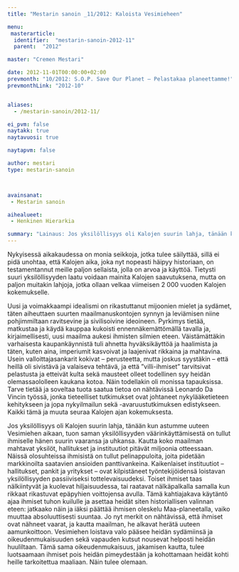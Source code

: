 ```yaml
---
title: "Mestarin sanoin _11/2012: Kaloista Vesimieheen"

menu:
 masterarticle:
  identifier:  "mestarin-sanoin-2012-11"
  parent:  "2012"

master: "Cremen Mestari"

date: 2012-11-01T00:00:00+02:00
prevmonth: "10/2012: S.O.P. Save Our Planet – Pelastakaa planeettamme!"
prevmonthLink: "2012-10"


aliases:
  - /mestarin-sanoin/2012-11/

ei_pvm: false
naytakk: true
naytavuosi: true

naytapvm: false

author: mestari
type: mestarin-sanoin



avainsanat:
 - Mestarin sanoin

aihealueet:
 - Henkinen Hierarkia

summary: "Lainaus: Jos yksilöllisyys oli Kalojen suurin lahja, tänään kun astumme uuteen Vesimiehen aikaan, tuon saman yksilöllisyyden väärinkäyttämisestä on tullut ihmiselle hänen suurin vaaransa ja uhkansa. Kautta koko maailman mahtavat yksilöt, hallitukset ja instituutiot pitävät miljoonia otteessaan. Näissä olosuhteissa ihmisistä on tullut pelinappuloita, joita pidetään markkinoilta saatavien ansioiden panttivankeina."
---
```

<p>Nykyisessä aikakaudessa on monia seikkoja, jotka tulee säilyttää, sillä ei pidä unohtaa, että Kalojen aika, joka nyt nopeasti häipyy historiaan, on testamentannut meille paljon sellaista, jolla on arvoa ja käyttöä. Tietysti suuri yksilöllisyyden laatu voidaan mainita Kalojen saavutuksena, mutta on paljon muitakin lahjoja, jotka ollaan velkaa viimeisen 2&nbsp;000 vuoden Kalojen kokemukselle.</p>
<p>Uusi ja voimakkaampi idealismi on rikastuttanut mijoonien mielet ja sydämet, täten aiheuttaen suurten maailmanuskontojen synnyn ja leviämisen niine pohjimmiltaan ravitsevine ja sivilisoivine ideoineen. Pyrkimys tietää, matkustaa ja käydä kauppaa kukoisti ennennäkemättömällä tavalla ja, kirjaimellisesti, uusi maailma aukesi ihmisten silmien eteen. Väistämättäkin varhaisesta kaupankäynnistä tuli ahnetta hyväksikäyttöä ja haalimista ja täten, kuten aina, imperiumit kasvoivat ja laajenivat rikkaina ja mahtavina. Usein valloittajasankarit kokivat – perusteetta, mutta joskus syystäkin – että heillä oli sivistävä ja valaiseva tehtävä, ja että ”villi-ihmiset” tarvitsivat pelastusta ja etteivät kulta sekä mausteet olleet todellinen syy heidän olemassaololleen kaukana kotoa. Näin todellakin oli monissa tapauksissa. Tarve tietää ja soveltaa tuota saatua tietoa on nähtävissä Leonardo Da Vincin työssä, jonka tieteelliset tutkimukset ovat johtaneet nykylääketieteen kehitykseen ja jopa nykyilmailun sekä -avaruustutkimuksen edistykseen. Kaikki tämä ja muuta seuraa Kalojen ajan kokemuksesta.</p>
<p>Jos yksilöllisyys oli Kalojen suurin lahja, tänään kun astumme uuteen Vesimiehen aikaan, tuon saman yksilöllisyyden väärinkäyttämisestä on tullut ihmiselle hänen suurin vaaransa ja uhkansa. Kautta koko maailman mahtavat yksilöt, hallitukset ja instituutiot pitävät miljoonia otteessaan. Näissä olosuhteissa ihmisistä on tullut pelinappuloita, joita pidetään markkinoilta saatavien ansioiden panttivankeina. Kaikenlaiset instituutiot – hallitukset, pankit ja yritykset – ovat kilpistäneet työntekijöidensä loistavan yksilöllisyyden passiiviseksi tottelevaisuudeksi. Toiset ihmiset taas nälkiintyvät ja kuolevat hiljaisuudessa, tai raatavat nälkäpalkalla samalla kun rikkaat rikastuvat epäpyhien voittojensa avulla. Tämä kahtiajakava käytäntö ajaa ihmiset tuhon kuilulle ja asettaa heidät siten historiallisen valinnan eteen: jatkaako näin ja iäksi päättää ihmisen oleskelu Maa-planeetalla, vaiko muuttaa absoluuttisesti suuntaa. Jo nyt merkit on nähtävissä, että ihmiset ovat nähneet vaarat, ja kautta maailman, he alkavat herätä uuteen aamunkoittoon. Vesimiehen loistava valo pääsee heidän sydämiinsä ja oikeudenmukaisuuden sekä vapauden kutsut nousevat helposti heidän huuliltaan. Tämä sama oikeudenmukaisuus, jakamisen kautta, tulee luotsaamaan ihmiset pois heidän pimeydestään ja kohottamaan heidät kohti heille tarkoitettua maaliaan. Näin tulee olemaan.</p>